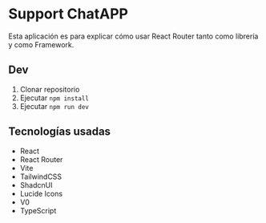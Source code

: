 # Support ChatAPP

Esta aplicación es para explicar cómo usar React Router tanto como librería y como Framework.

## Dev

1. Clonar repositorio
2. Ejecutar `npm install`
3. Ejecutar `npm run dev`

## Tecnologías usadas

- React
- React Router
- Vite
- TailwindCSS
- ShadcnUI
- Lucide Icons
- V0
- TypeScript